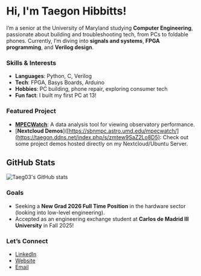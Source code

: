# Hi, I'm Taegon Hibbitts!

I’m a senior at the University of Maryland studying **Computer Engineering**, passionate about building and troubleshooting tech, from PCs to foldable phones. Currently, I’m diving into **signals and systems**, **FPGA programming**, and **Verilog design**.

### Skills & Interests
- **Languages**: Python, C, Verilog
- **Tech**: FPGA, Basys Boards, Arduino
- **Hobbies**: PC building, phone repair, exploring consumer tech
- **Fun fact**: I built my first PC at 13!

### Featured Project
- [**MPECWatch**](https://sbnmpc.astro.umd.edu/mpecwatch/): A data analysis tool for viewing observatory performance.
- [**Nextcloud Demos**]([https://sbnmpc.astro.umd.edu/mpecwatch/](https://taegon.ddns.net/index.php/s/zmtew9SaZ2Lo8D5): Check out some project demos hosted directly on my Nextcloud/Ubuntu Server.

## GitHub Stats
![Taeg03's GitHub stats](https://github-readme-stats.vercel.app/api?username=Taeg03&show_icons=true&theme=radical)

### Goals
- Seeking a **New Grad 2026 Full Time Position** in the hardware sector (looking into low-level engineering).
- Accepted as an engineering exchange student at **Carlos de Madrid III University** in Fall 2025!

### Let’s Connect
- [LinkedIn](https://linkedin.com/in/taegon-hibbitts)
- [Website](https://taegonhibbitts.com)
- [Email](mailto:thibbitts03@gmail.com)

<!--
**Taeg03/Taeg03** is a ✨ _special_ ✨ repository because its `README.md` (this file) appears on your GitHub profile.

Here are some ideas to get you started:

- 🔭 I’m currently working on ...
- 🌱 I’m currently learning ...
- 👯 I’m looking to collaborate on ...
- 🤔 I’m looking for help with ...
- 💬 Ask me about ...
- 📫 How to reach me: ...
- 😄 Pronouns: ...
- ⚡ Fun fact: ...
-->
